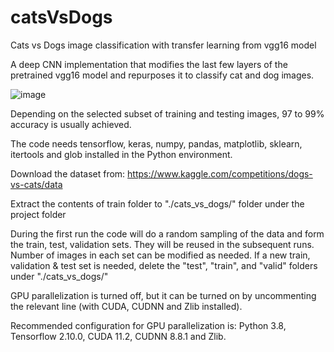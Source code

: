 # catsVsDogs
Cats vs Dogs image classification with transfer learning from vgg16 model

A deep CNN implementation that modifies the last few layers of the pretrained vgg16 model and repurposes it to classify cat and dog images.

![image](https://user-images.githubusercontent.com/40482921/232365269-f5d90997-34b5-4091-9151-4df1dc13c54b.png)

Depending on the selected subset of training and testing images, 97 to 99% accuracy is usually achieved. 

The code needs tensorflow, keras, numpy, pandas, matplotlib, sklearn, itertools and glob installed in the Python environment.

Download the dataset from: https://www.kaggle.com/competitions/dogs-vs-cats/data

Extract the contents of train folder to "./cats_vs_dogs/" folder under the project folder

During the first run the code will do a random sampling of the data and form the train, test, validation sets. They will be reused in the subsequent runs. Number of images in each set can be modified as needed. If a new train, validation & test set is needed, delete the "test", "train", and "valid" folders under "./cats_vs_dogs/"

GPU parallelization is turned off, but it can be turned on by uncommenting the relevant line (with CUDA, CUDNN and Zlib installed).

Recommended configuration for GPU parallelization is: Python 3.8, Tensorflow 2.10.0, CUDA 11.2, CUDNN 8.8.1 and Zlib.
